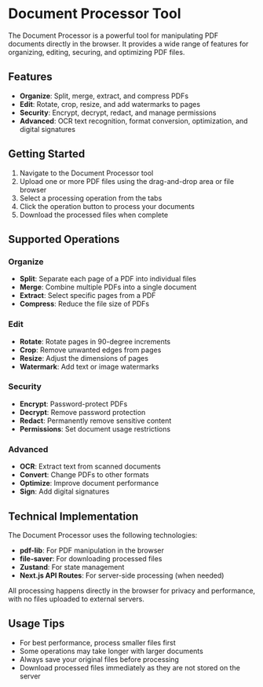 # Document Processor Tool

The Document Processor is a powerful tool for manipulating PDF documents directly in the browser. It provides a wide range of features for organizing, editing, securing, and optimizing PDF files.

## Features

- **Organize**: Split, merge, extract, and compress PDFs
- **Edit**: Rotate, crop, resize, and add watermarks to pages
- **Security**: Encrypt, decrypt, redact, and manage permissions
- **Advanced**: OCR text recognition, format conversion, optimization, and digital signatures

## Getting Started

1. Navigate to the Document Processor tool
2. Upload one or more PDF files using the drag-and-drop area or file browser
3. Select a processing operation from the tabs
4. Click the operation button to process your documents
5. Download the processed files when complete

## Supported Operations

### Organize
- **Split**: Separate each page of a PDF into individual files
- **Merge**: Combine multiple PDFs into a single document
- **Extract**: Select specific pages from a PDF
- **Compress**: Reduce the file size of PDFs

### Edit
- **Rotate**: Rotate pages in 90-degree increments
- **Crop**: Remove unwanted edges from pages
- **Resize**: Adjust the dimensions of pages
- **Watermark**: Add text or image watermarks

### Security
- **Encrypt**: Password-protect PDFs
- **Decrypt**: Remove password protection
- **Redact**: Permanently remove sensitive content
- **Permissions**: Set document usage restrictions

### Advanced
- **OCR**: Extract text from scanned documents
- **Convert**: Change PDFs to other formats
- **Optimize**: Improve document performance
- **Sign**: Add digital signatures

## Technical Implementation

The Document Processor uses the following technologies:

- **pdf-lib**: For PDF manipulation in the browser
- **file-saver**: For downloading processed files
- **Zustand**: For state management
- **Next.js API Routes**: For server-side processing (when needed)

All processing happens directly in the browser for privacy and performance, with no files uploaded to external servers.

## Usage Tips

- For best performance, process smaller files first
- Some operations may take longer with larger documents
- Always save your original files before processing
- Download processed files immediately as they are not stored on the server